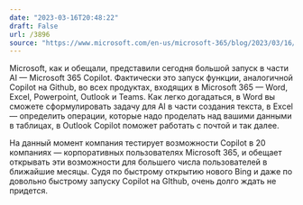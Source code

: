 ```yaml
---
date: "2023-03-16T20:48:22"
draft: False
url: /3896
source: "https://www.microsoft.com/en-us/microsoft-365/blog/2023/03/16/introducing-microsoft-365-copilot-a-whole-new-way-to-work/"
---
```


Microsoft, как и обещали, представили сегодня большой запуск в части AI — Microsoft 365 Copilot. Фактически это запуск функции, аналогичной Copilot на Github, во всех продуктах, входящих в Microsoft 365 — Word, Excel, Powerpoint, Outlook и Teams. Как легко догадаться, в Word вы сможете сформулировать задачу для AI в части создания текста, в Excel — определить операции, которые надо проделать над вашими данными в таблицах, в Outlook Copilot поможет работать с почтой и так далее.

На данный момент компания тестирует возможности Copilot в 20 компаниях — корпоративных пользователях Microsoft 365, и обещает открывать эти возможности для большего числа пользователей в ближайшие месяцы. Судя по быстрому открытию нового Bing и даже по довольно быстрому запуску Copilot на GIthub, очень долго ждать не придется.
